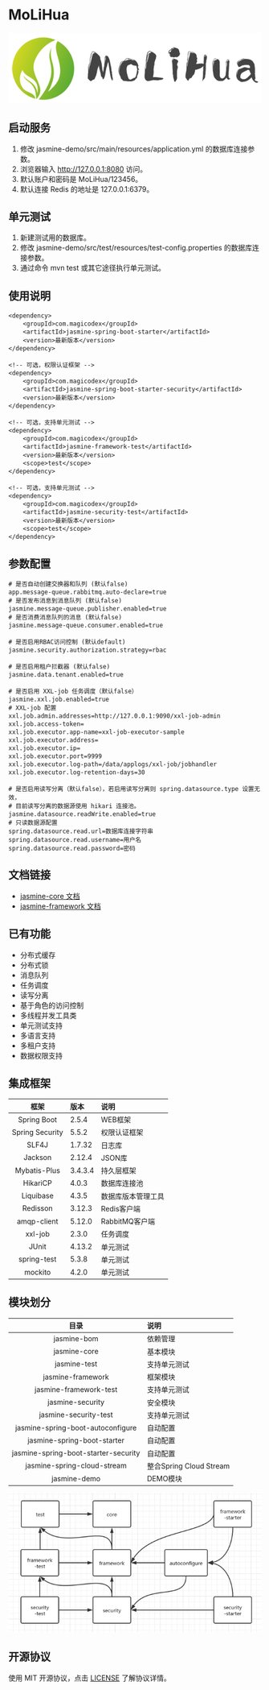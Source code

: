 # MoLiHua
![茉莉花](https://github.com/magicodex/MoLiHua/blob/main/logo.png "茉莉花")

## 启动服务

1. 修改 jasmine-demo/src/main/resources/application.yml 的数据库连接参数。
2. 浏览器输入 http://127.0.0.1:8080 访问。
3. 默认账户和密码是 MoLiHua/123456。
4. 默认连接 Redis 的地址是 127.0.0.1:6379。

## 单元测试

1. 新建测试用的数据库。
2. 修改 jasmine-demo/src/test/resources/test-config.properties 的数据库连接参数。
3. 通过命令 mvn test 或其它途径执行单元测试。

## 使用说明

```
<dependency>
    <groupId>com.magicodex</groupId>
    <artifactId>jasmine-spring-boot-starter</artifactId>
    <version>最新版本</version>
</dependency>

<!-- 可选，权限认证框架 -->
<dependency>
    <groupId>com.magicodex</groupId>
    <artifactId>jasmine-spring-boot-starter-security</artifactId>
    <version>最新版本</version>
</dependency>

<!-- 可选，支持单元测试 -->
<dependency>
    <groupId>com.magicodex</groupId>
    <artifactId>jasmine-framework-test</artifactId>
    <version>最新版本</version>
    <scope>test</scope>
</dependency>

<!-- 可选，支持单元测试 -->
<dependency>
    <groupId>com.magicodex</groupId>
    <artifactId>jasmine-security-test</artifactId>
    <version>最新版本</version>
    <scope>test</scope>
</dependency>
```

## 参数配置

```
# 是否自动创建交换器和队列 (默认false)
app.message-queue.rabbitmq.auto-declare=true
# 是否发布消息到消息队列 (默认false)
jasmine.message-queue.publisher.enabled=true
# 是否消费消息队列的消息 (默认false)
jasmine.message-queue.consumer.enabled=true

# 是否启用RBAC访问控制 (默认default)
jasmine.security.authorization.strategy=rbac

# 是否启用租户拦截器 (默认false)
jasmine.data.tenant.enabled=true

# 是否启用 XXL-job 任务调度（默认false）
jasmine.xxl.job.enabled=true
# XXL-job 配置
xxl.job.admin.addresses=http://127.0.0.1:9090/xxl-job-admin
xxl.job.access-token=
xxl.job.executor.app-name=xxl-job-executor-sample
xxl.job.executor.address=
xxl.job.executor.ip=
xxl.job.executor.port=9999
xxl.job.executor.log-path=/data/applogs/xxl-job/jobhandler
xxl.job.executor.log-retention-days=30

# 是否启用读写分离（默认false），若启用读写分离则 spring.datasource.type 设置无效，
# 目前读写分离的数据源使用 hikari 连接池。
jasmine.datasource.readWrite.enabled=true
# 只读数据源配置
spring.datasource.read.url=数据库连接字符串
spring.datasource.read.username=用户名
spring.datasource.read.password=密码
```

## 文档链接

- [jasmine-core 文档](https://github.com/magicodex/MoLiHua/blob/main/jasmine-core/doc.md)
- [jasmine-framework 文档](https://github.com/magicodex/MoLiHua/blob/main/jasmine-framework/doc.md)

## 已有功能

- 分布式缓存
- 分布式锁
- 消息队列
- 任务调度
- 读写分离
- 基于角色的访问控制
- 多线程并发工具类
- 单元测试支持
- 多语言支持
- 多租户支持
- 数据权限支持

## 集成框架

| 框架 | 版本 | 说明 |
| :----: | :---- | :---- |
| Spring Boot | 2.5.4 | WEB框架 |
| Spring Security | 5.5.2 | 权限认证框架 |
| SLF4J | 1.7.32 | 日志库 |
| Jackson | 2.12.4 | JSON库 |
| Mybatis-Plus | 3.4.3.4 | 持久层框架 |
| HikariCP | 4.0.3 | 数据库连接池 |
| Liquibase | 4.3.5 | 数据库版本管理工具 |
| Redisson | 3.12.3 | Redis客户端 |
| amqp-client | 5.12.0 | RabbitMQ客户端 |
| xxl-job | 2.3.0 | 任务调度 |
| JUnit | 4.13.2 | 单元测试 |
| spring-test | 5.3.8 | 单元测试 |
| mockito | 4.2.0 | 单元测试 |

## 模块划分

| 目录 | 说明 |
| :----: | :---- |
| jasmine-bom | 依赖管理 |
| jasmine-core | 基本模块 |
| jasmine-test | 支持单元测试 |
| jasmine-framework | 框架模块 |
| jasmine-framework-test | 支持单元测试 |
| jasmine-security | 安全模块 |
| jasmine-security-test | 支持单元测试 |
| jasmine-spring-boot-autoconfigure | 自动配置 |
| jasmine-spring-boot-starter | 自动配置 |
| jasmine-spring-boot-starter-security | 自动配置 |
| jasmine-spring-cloud-stream | 整合Spring Cloud Stream |
| jasmine-demo | DEMO模块 |

![模块划分](https://github.com/magicodex/MoLiHua/blob/main/MODULE.png "模块划分")

## 开源协议

使用 MIT 开源协议，点击 [LICENSE](https://github.com/magicodex/MoLiHua/blob/main/LICENSE) 了解协议详情。
